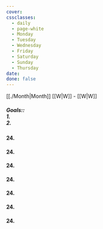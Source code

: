 ```yaml
---
cover: 
cssclasses:
  - daily
  - page-white
  - Monday
  - Tuesday
  - Wednesday
  - Friday
  - Saturday
  - Sunday
  - Thursday
date: 
done: false
---
```

[[./Month|Month]] [[W|W]] - [[W|W]]
##### Goals::</br>1. </br>2. 
#### 24.
#### 24.
#### 24.
#### 24.
#### 24.
#### 24.
#### 24.
